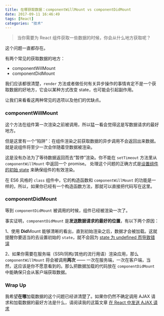 ```yaml
---
title: 在哪获取数据：componentWillMount vs componentDidMount
date: 2017-09-11 16:46:49
tags: [React]
categories: "技术"
---
```


> 当你需要为 React 组件获取一些数据的时候，你会从什么地方获取呢？

这个问题一直都存在。
<!--more-->

有两个常见的获取数据的地方：

- componentWillMount
- componentDidMount

我们应该都很清楚，`render` 方法或者做任何有关异步操作的事情肯定不是一个获取数据的好地方，它会以某种方式改变 state，也可能会引起副作用。

让我们来看看这两种常见的选项以及他们的优缺点。

### componentWillMount

这个方法在组件第一次渲染之前被调用，所以猛一看会觉得这是写数据请求的最好地方。

但是这里有一个“陷阱”：在组件渲染之前获取数据的异步调用不会返回出来数据。就是说组件将至少一次会伴随着空数据被渲染。

这是没有办法为了等待数据返回而去“暂停”渲染。你不能在 `setTimeout` 方法里从 `componentWillMount` 中返回一个 promise。 处理这个问题的正确方式是[设置组件的初始 state](https://daveceddia.com/watch-out-for-undefined-state/) 来确保组件的有效渲染。

在 ES6 风格的 `class` 组件中，它的构造函数和 `componentWillMount` 的功能是一样的，所以，如果你已经有一个构造函数方法，那就可以直接把代码写在这里。


### componentDidMount

等到 `componentDidMount` 被调用的时候，组件已经被渲染一次了。

事实证明，`componentDidMount` 是**发送数据请求的最好的位置**，有以下两个原因：

1、使用 **Did**Mount 能够清晰的看出，直到初始渲染之后，数据才会被加载。这就提醒你要适当的去设置初始的 `state`，就不会因为 [state 为 undefined 而导致错误](https://daveceddia.com/watch-out-for-undefined-state/)

2、如果你需要在服务端（SSR/同构/其他的流行用语）渲染应用，那么 `componentWillMount` 将会被调用**两次** —— 一次在服务端，一次在客户端，当然，这应该是你不愿意看到的。那么把数据加载的代码放在 `componentDidMount` 中能确保只会从客户端获取数据。

### Wrap Up

我希望**在哪**加载数据的这个问题已经讲清楚了。如果你仍然不确定调用 AJAX 请求和加载数据的最好方法是什么，请阅读我的这篇文章 [在 React 中发送 AJAX 请求](https://daveceddia.com/ajax-requests-in-react/)
